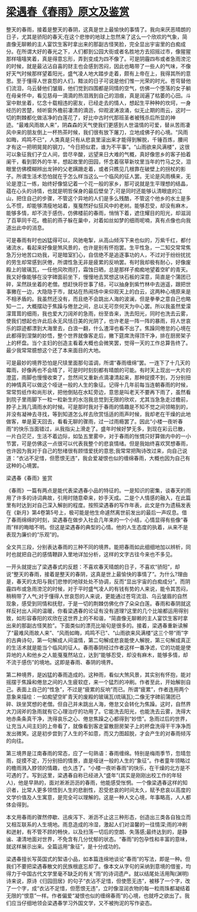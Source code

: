 # [梁遇春《春雨》原文及鉴赏](https://www.vrrw.net/wx/8915.html)

整天的春雨，接着是整天的春阴，这真是世上最愉快的事情了。我向来厌恶晴朗的日子，尤其是骄阳的春天;在这个悲惨的地球上忽然来了这么一个欣欢的气象，简直像无聊赖的主人宴饮生客时拿出来的那副古怪笑脸，完全显出宇宙里的白痴成分。在所谓大好的春光之下，人们都到公园大街或者名胜地方去招摇过市，像猩猩那样嘻嘻笑着，真是得意忘形，弄到变成为四不像了。可是阴霾四布或者急雨滂沱的时候，就是最沾沾自喜的财主也会感到苦闷，因此也略带了一些人的气味，不像好天气时候那样望着阳光，盛气凌人地大踏步走着，颇有上帝在上，我得其所的意思。至于懂得人世哀怨的人们，黯淡的日子可说是他们惟一光荣的时光。苍穹替他们流泪，乌云替他们皱眉，他们觉到四围都是同情的空气，仿佛一个堕落的女子躺在母亲怀中，看见慈母一滴滴的热泪溅到自己的泪痕，真是润遍了枯萎的心田。斗室中默坐着，忆念十载相违的密友，已经走去的情人，想起生平种种的坎坷，一身经历的苦楚，倾听窗外檐前凄清的滴沥，仰观波涛浪涌，似无止期的雨云，这时一切的荆棘都化做洁净的白莲花了，好比中古时代那班圣者被残杀后所显的神迹。“最难风雨故人来”，阴森森的天气使我们更感到人世温情的可爱，替从苦雨凄风中来的朋友倒上一杯热茶时候，我们很有放下屠刀，立地成佛子的心境。“风雨如晦，鸡鸣不已”，人类真是只有从悲哀里滚出来才能得到解脱，千锤百炼，腰间才有这一把明晃晃的钢刀，“今日把似君，谁为不平事”。“山雨欲来风满楼”，这很可以象征我们孑立人间，尝尽辛酸，远望来日大难的气概，真好像思乡的客子拍着阑干，看到郭外的牛羊，想起故里的田园，怀念着宿草新坟里当年的竹马之交，泪眼里仿佛模糊辨出龙钟的父老蹒跚走着，或者只瞧见几根靠在破壁上的拐杖的影子。所谓生活术恐怕就在于怎么样当这么一个临风的征人罢。无论是风雨横来，无论是澄江一练，始终好像惦记着一个花一般的家乡，那可说就是生平理想的结晶，蕴在心头的诗情，也就是明哲保身的最后壁垒了;可是同时还能够认清眼底的江山，把住自己的步骤，不管这个异地的人们是多么残酷，不管这个他乡的水土是多么不惯，却能够清瘦地站着，戛戛然好似狂风中的老树。能够忍受，却没有麻木，能够多情，却不流于感伤，仿佛楼前的春雨，悄悄下着，遮住耀目的阳光，却滋润了百草同千花。檐前的燕子躲在巢中，对着如丝如梦的细雨呢喃，真有点像也向我道出此中的消息。



可是春雨有时也凶猛得可以，风驰电掣，从高山倾泻下来也似的，万紫千红，都付诸流水，看起来好像是煞风景的，也许是别有怀抱罢。生平性急，一二知交常常焦急万分地苦口劝我，可是暗室扪心，自信绝不是追逐事功的人，不过对于纷纷扰扰的劳生却常感到厌倦，所谓性急无非是疲累的反响罢。有时我却极有耐心，好像废殿上的玻璃瓦，一任他风吹雨打，霜蚀日晒，总是那样子痴痴地望着空旷的青天。我又好像能够在没字碑面前坐下，慢慢地去冥想这块石板的深意，简直是个蒲团已碎，呆然趺坐着的老僧。想赶快将世事了结，可以抽身到紫竹林中去逍遥，跟把世事撇在一边，大隐隐于市，就站在热闹场中来仰观天上的白云，这两种心境原来是不相矛盾的。我虽然还没有，而且绝不会跳出人海的波澜，但是拳拳之意自己也略知一二，大概摆动于焦躁与倦怠之间，总以无可奈何天为中心罢。所以我虽然爱濛濛茸茸的细雨，我也爱大刀阔斧的急雨，纷至沓来，洗去阳光，同时也洗去云雾，使我们想起也许此后永无风恬日美的光阴了，也许老是一阵一阵的暴雨，将人世哀乐的踪迹都漂到大海里去，白浪一翻，什么渣滓也看不出了。焦躁同倦怠的心境在此都得到涅槃的妙悟，整个世界就像客走后，撇下筵席洗得顶干净，排在厨房架子上的杯盘。当个主妇的创造主看着大概也会微笑罢，觉得一天的工作总算告终了。最少我常常臆想这个还了本来面目的大地。

可是最妙的境界恐怕是尺牍里面那句滥调，所谓“春雨缠绵”罢。一连下了十几天的霉雨，好像再也不会晴了，可是时时刻刻都有晴朗的可能。有时天上现出一大片的澄蓝，雨脚也慢慢收束了，忽然间又重新点滴凄清起来，那种捉摸不到，万分别扭的神情真可以做这个哑谜一般的人生的象征。记得十几年前每当连朝春雨的时候，常常剪纸作和尚形状，把他倒贴在水缸旁边，意思是叫老天不要再下雨了，虽然看到院子里雨脚下一粒一粒新生的水泡我总觉到无限的欣欢，尤其当急急走过檐前，脖子上溅几滴雨水的时候。可是那时我对于春雨的情趣是不知不觉之间领略到的，并没有凝神去寻找，等到知道怎么样去欣赏恬适的雨声时候，我却老在干燥的此地做客，单是夏天回去，看看无聊的骤雨，过一过雨瘾罢了。因此“小楼一夜听春雨”的快乐当面错过，从我指尖上滑走了。盛年时候好梦无多，到现在彩云已散，一片白茫茫，生活不着边际，如坠五里雾中，对于春雨的怅惆只好算做内中的一小节罢，可是仿佛这一点很可以代表我整个的悲哀情绪。但是我始终喜欢冥想春雨，也许因为我对于自己的愁绪很有顾惜爱抚的意思;我常常把陶诗改过来，向自己说道：“衣沾不足惜，但愿恨无违”，我会爱凝恨也似的缠绵春雨，大概也因为自己有这种的心境罢。

梁遇春《春雨》鉴赏

《春雨》一篇有两点是能代表梁遇春小品的特征的。一是知识的密集，谈春天的雨用了许多的诗词典故，引用时随意牵来，妙手天成。二是个人情感的融入，在此篇里有时达到对自己深入解剖的程度。按照梁遇春的写作年表，此文是作为遗稿发表在《新月》第4卷第5号上，极可能是他生命遽然离世前发出的最后一声叹息。借了春雨绵绵的时刻，梁遇春在做步入社会几年来的一个小结，心情显得有些像“春雨”样的晦暗不明。但这是梁遇春的典型的心情。他的人生态度的执着，从来不是表现为廉价的“乐观”的。

全文共三段，分别表达春雨的三种不同的境界。能把春雨如此细细地加以辨析，同时也就把自己的感情鞭辟入里地详加分析，这样的文字古往今来也不多见。

一开头就提出了梁遇春式的反题：不喜欢春天晴朗的日子，不喜欢“骄阳”，却说“整天的春雨，接着是整天的春阴，这真是世上最愉快的事情了”。为什么?理由是，春天的太阳与我们悲惨的地球处处不协调，反而“显出宇宙的白痴成分”。而阴霾四布或急雨滂沱的时候，对于平时盛气凌人的有钱有势的人来说，能令其苦闷，稍稍带了人气;对于懂得人世哀怨的人来说，更能通过苍穹流泪、乌云皱眉的自然现象，感受到同情和抚慰，于是一切的荆棘仿佛化作了朵朵白莲。春雨和春阴就这样反衬出人间的温暖，你看梁遇春的论证有没有道理?这里的几个比喻都运用得别致，如形容春阳的欢欣在这世界上的不和谐，“简直像无聊赖的主人宴饮生客时拿出来的那副古怪笑脸”。下面类似的漂亮比喻句是很多的。接着，梁遇春重新读解了“最难风雨故人来”、“风雨如晦，鸡鸣不已”、“山雨欲来风满楼”这三个带“雨”字的古典诗句，第一句解成人间温情，第二句解成悲哀能使人解脱，第三句解成真正的生活术就是能当个临风的征人。春雨春阴经过作者这样一番净滤，它的功能是使异地的人和他乡之人能戛戛然站立，达到“能够忍受，却没有麻木，能够多情，却不流于感伤”的境地。这即是春雨、春阴的境界。

第二种境界，是凶猛的春雨造成的。这种雨，看似大煞风景，其实别有怀抱，能对摇摆于焦躁和倦怠之间的人生疲软症，来一个猛烈的冲刷。作者至此，开始解剖自己。表面上自己的“性急”，不过是“疲累的反响”而已。所谓“疲累”，作者连用两个意象来描绘：一如痴望空旷青天的废殿的玻璃瓦(琉璃瓦);二像无字碑前蒲团已碎、趺坐冥想的老僧。但自己并未跳出人海，倦怠又会转化为焦躁。这时，自然界大刀阔斧的急雨就有它心理治疗的功用了。它能洗去阳光，也能洗去云雾，洗得大地赤条条真干净，洗得哀乐之心、倦怠焦躁之心都得到“妙悟”。急雨过后的世界，让充当人间主妇的上帝看了，就像看到客走宴散厨房架子上的杯盘洗得干干净净而发出微笑。这是初步尝到了人生的不如意，而又力图超脱，才会产生的对春雨倾泻的向往。

第三境界是江南春雨的常态，应了一句熟语：春雨缠绵。特别是梅雨季节，忽晴忽雨，捉摸不定，万分别扭的情景，直是哑谜一般的人生的“象征”。作者童年领略过的檐雨溅入脖领的情趣，也久违了。“小楼一夜听春雨”的快乐，在干燥的北方是不可遇的了。写到这里，梁遇春自称已经进入“盛年”(其实是刚刚出校工作的年轻人)，他是早熟的，面对淅淅沥沥的春雨，他能感受怅惘。一个像梁遇春这样的知识者，比常人更多领悟到人生的悲剧性，忍受悲哀的时间太久，赋予悲哀以高度的文学价值及人生寓意，是完全可以理解的。这是一种人文心境，年事略高，人人都体会得到。

本文用春雨的骤然停歇、迅疾泻下、淅沥不止这三种形态，创造出三类各自独立而又相互联系的人生境地。雨息造成的冷湿，激起人们对温馨的一往情深;雨的冲刷和迸射，有不管不顾的畅快，以及扫荡一切后的空朗、失落感;最终达到的，是静谧、凄清地面对世界，不免含有几分忧郁的状态。“春雨”的包孕性和丰富的意味，就这样展示出来。全篇运用“象征”，是十分成功的。

梁遇春擅长写英国式的絮语小品，如本篇连绵地谈论“春雨”的写法，即是一种。但我们不要把梁遇春散文的民族根底忘却了。像本文从字句的采纳到意境的借鉴，均得力于中国古代文学里毫不缺乏的有关“雨”的诗词遗产。就以结尾处活用陶(渊明)诗来说，原诗《归园田居》的句子“衣沾不足惜，但使愿无违”，被移了一个字，改了一个字，成“衣沾不足惜，但愿恨无违”，立时像湿润衣物的每一粒雨珠都凝结着无限的“恨意”一样。作者偏爱“凝恨也似的缠绵春雨”的心境，也就呼之欲出了。我们应当仔细地领会梁遇春学习外国文学，又不被拘泥的写作姿态。

